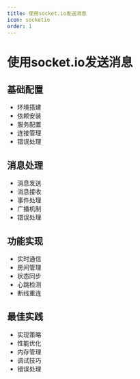 ```yaml
---
title: 使用socket.io发送消息
icon: socketio
order: 1
---
```


# 使用socket.io发送消息

## 基础配置
- 环境搭建
- 依赖安装
- 服务配置
- 连接管理
- 错误处理

## 消息处理
- 消息发送
- 消息接收
- 事件处理
- 广播机制
- 错误处理

## 功能实现
- 实时通信
- 房间管理
- 状态同步
- 心跳检测
- 断线重连

## 最佳实践
- 实现策略
- 性能优化
- 内存管理
- 调试技巧
- 错误处理
